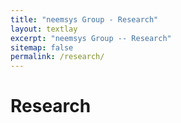 ```yaml
---
title: "neemsys Group - Research"
layout: textlay
excerpt: "neemsys Group -- Research"
sitemap: false
permalink: /research/
---
```


# Research

